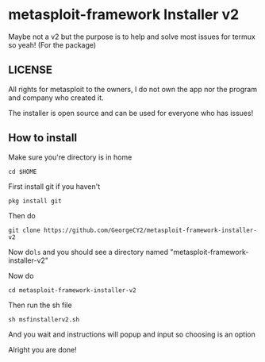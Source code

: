 # metasploit-framework Installer v2
Maybe not a v2 but the purpose is to help and solve most issues for termux so yeah! 
(For the package)
## LICENSE
All rights for metasploit to the owners, I do not own the app nor the program and company who created it.

The installer is open source and can be used for everyone who has issues!
## How to install 
Make sure you're directory is in home


`cd $HOME`


First install git if you haven't 


`pkg install git`

Then do


`git clone https://github.com/GeorgeCY2/metasploit-framework-installer-v2`


Now do`ls` and you should see a directory named "metasploit-framework-installer-v2"


Now do


`cd metasploit-framework-installer-v2`


Then run the sh file


`sh msfinstallerv2.sh`


And you wait and instructions will popup and input so choosing is an option


Alright you are done!

